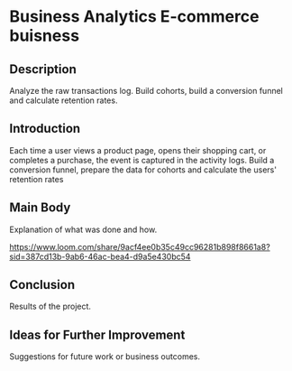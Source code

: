 # Business Analytics E-commerce buisness

## Description
Analyze the raw transactions log. Build cohorts, build a conversion funnel and calculate retention rates.

## Introduction
Each time a user views a product page, opens their shopping cart, or completes a purchase, the event is captured in the activity logs. Build a conversion funnel, prepare the data for cohorts and calculate the users' retention rates

## Main Body
Explanation of what was done and how.

https://www.loom.com/share/9acf4ee0b35c49cc96281b898f8661a8?sid=387cd13b-9ab6-46ac-bea4-d9a5e430bc54
## Conclusion
Results of the project.

## Ideas for Further Improvement
Suggestions for future work or business outcomes.

